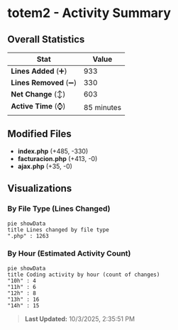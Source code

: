 # totem2 - Activity Summary 

## Overall Statistics

| Stat                   | Value                                                             |
| ---------------------- | ----------------------------------------------------------------- |
| **Lines Added** (➕)   | 933                                          |
| **Lines Removed** (➖) | 330                                        |
| **Net Change** (↕)    | 603                |
| **Active Time** (⌚)   | 85 minutes |


## Modified Files
- **index.php** (+485, -330)
- **facturacion.php** (+413, -0)
- **ajax.php** (+35, -0)

## Visualizations

### By File Type (Lines Changed)

```mermaid
pie showData
title Lines changed by file type
".php" : 1263
```

### By Hour (Estimated Activity Count)

```mermaid
pie showData
title Coding activity by hour (count of changes)
"10h" : 4
"11h" : 6
"12h" : 8
"13h" : 16
"14h" : 15
```


> **Last Updated:** 10/3/2025, 2:35:51 PM